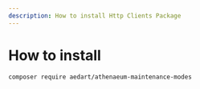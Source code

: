 ```yaml
---
description: How to install Http Clients Package
---
```


# How to install

```shell
composer require aedart/athenaeum-maintenance-modes
```

